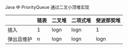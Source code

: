 Java 中 PriorityQueue 通过二叉小顶堆实现

|            | 链表 | 二叉堆 | 二项式堆 | 斐波那契堆 |
| ---------- | ---- | ------ | -------- | ---------- |
| 插入       | 1    | logn   | logn     | 1          |
| 弹出且维护 | n    | logn   | logn     | logn       |

